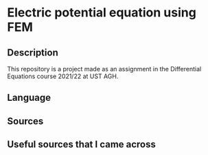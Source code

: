 # Electric potential equation using FEM

## Description
This repository is a project made as an assignment in the Differential Equations course 2021/22 at UST AGH.

## Language

## Sources

## Useful sources that I came across
